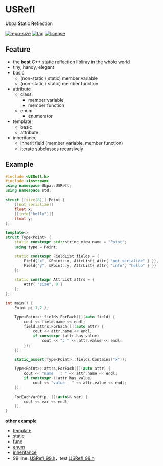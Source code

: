 # USRefl
**U**bpa **S**tatic **R**eflection

[![repo-size](https://img.shields.io/github/languages/code-size/Ubpa/USRefl?style=flat)](https://github.com/Ubpa/USRefl/archive/master.zip) [![tag](https://img.shields.io/github/v/tag/Ubpa/USRefl)](https://github.com/Ubpa/USRefl/tags) [![license](https://img.shields.io/github/license/Ubpa/USRefl)](LICENSE) 

## Feature

- the **best** C++ static reflection libliray in the whole world
- tiny, handy, elegant
- basic
  - (non-static / static) member variable
  - (non-static / static) member function
- attribute
  - class
    - member variable
    - member function
  - enum
    - enumerator
- template
  - basic
  - attribute
- inheritance
  - inherit field (member variable, member function)
  - iterate subclasses recursively

## Example

```c++
#include <USRefl.h>
#include <iostream>
using namespace Ubpa::USRefl;
using namespace std;

struct [[size(8)]] Point {
	[[not_serialize]]
	float x;
	[[info("hello")]]
	float y;
};

template<>
struct Type<Point> {
	static constexpr std::string_view name = "Point";
	using type = Point;

	static constexpr FieldList fields = {
		Field{"x", &Point::x, AttrList{ Attr{ "not_serialize" } }},
		Field{"y", &Point::y, AttrList{ Attr{ "info", "hello" } }}
	};

	static constexpr AttrList attrs = {
		Attr{ "size", 8 }
	};
};

int main() {
	Point p{ 1,2 };

	Type<Point>::fields.ForEach([](auto field) {
		cout << field.name << endl;
		field.attrs.ForEach([](auto attr) {
			cout << attr.name << endl;
			if constexpr (attr.has_value)
				cout << ": " << attr.value << endl;
		});
	});

	static_assert(Type<Point>::fields.Contains("x"));

	Type<Point>::attrs.ForEach([](auto attr) {
		cout << "name   : " << attr.name << endl;
		if constexpr (!attr.has_value)
			cout << "value : " << attr.value << endl;
	});

	ForEachVarOf(p, [](auto&& var) {
		cout << var << endl;
	});
}
```

**other example** 

- [template](src/test/01_template/main.cpp) 
- [static](src/test/02_static/main.cpp) 
- [func](src/test/03_func/main.cpp) 
- [enum](src/test/04_enum/main.cpp) 
- [inheritance](src/test/05_subclass/main.cpp) 
- 99 line: [USRefl_99.h](src/test/06_99/USRefl_99.h)，test [USRefl_99.h](src/test/06_99/main.h) 

